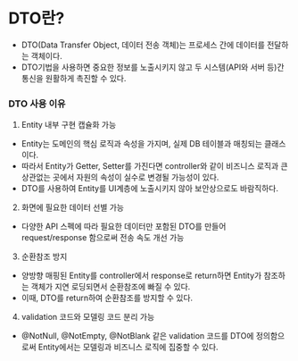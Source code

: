 # DTO란?
- DTO(Data Transfer Object, 데이터 전송 객체)는 프로세스 간에 데이터를 전달하는 객체이다.
- DTO기법을 사용하면 중요한 정보를 노출시키지 않고 두 시스템(API와 서버 등)간 통신을 원활하게 촉진할 수 있다.

### DTO 사용 이유
1. Entity 내부 구현 캡슐화 가능
- Entity는 도메인의 핵심 로직과 속성을 가지며, 실제 DB 테이블과 매칭되는 클래스이다.
- 따라서 Entity가 Getter, Setter를 가진다면 controller와 같이 비즈니스 로직과 큰 상관없는 곳에서 자원의 속성이 실수로 변경될 가능성이 있다.
- DTO를 사용하여 Entity를 UI계층에 노출시키지 않아 보안상으로도 바람직하다.

2. 화면에 필요한 데이터 선별 가능
- 다양한 API 스펙에 따라 필요한 데이터만 포함된 DTO를 만들어 request/response 함으로써 전송 속도 개선 가능

3. 순환참조 방지
- 양방향 매핑된 Entity를 controller에서 response로 return하면 Entity가 참조하는 객체가 지연 로딩되면서 순환참조에 빠질 수 있다.
- 이때, DTO를 return하여 순환참조를 방지할 수 있다.

4. validation 코드와 모델링 코드 분리 가능
- @NotNull, @NotEmpty, @NotBlank 같은 validation 코드를 DTO에 정의함으로써 Entity에서는 모델링과 비즈니스 로직에 집중할 수 있다.


